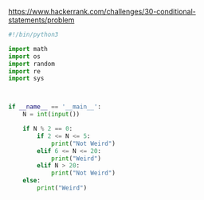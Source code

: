 https://www.hackerrank.com/challenges/30-conditional-statements/problem

```python
#!/bin/python3

import math
import os
import random
import re
import sys



if __name__ == '__main__':
    N = int(input())

    if N % 2 == 0:
        if 2 <= N <= 5:
            print("Not Weird")
        elif 6 <= N <= 20:
            print("Weird")
        elif N > 20:
            print("Not Weird")
    else:
        print("Weird")    
```